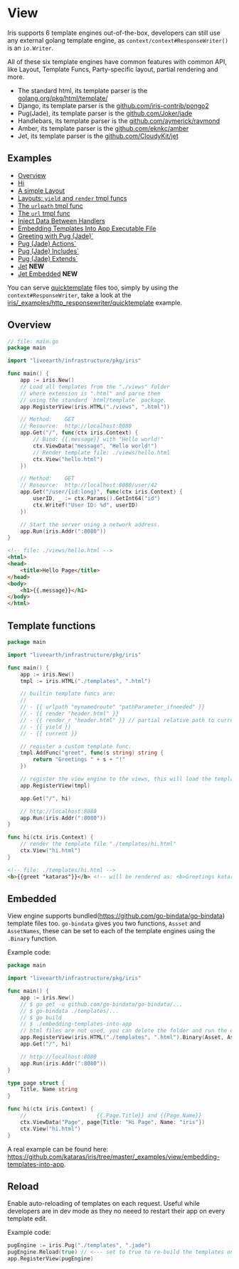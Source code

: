 # View

Iris supports 6 template engines out-of-the-box, developers can still use any external golang template engine,
as `context/context#ResponseWriter()` is an `io.Writer`.

All of these six template engines have common features with common API,
like Layout, Template Funcs, Party-specific layout, partial rendering and more.

- The standard html, its template parser is the [golang.org/pkg/html/template/](https://golang.org/pkg/html/template/)
- Django, its template parser is the [github.com/iris-contrib/pongo2](https://github.com/iris-contrib/pongo2)
- Pug(Jade), its template parser is the [github.com/Joker/jade](https://github.com/Joker/jade)
- Handlebars, its template parser is the [github.com/aymerick/raymond](https://github.com/aymerick/raymond)
- Amber, its template parser is the [github.com/eknkc/amber](https://github.com/eknkc/amber)
- Jet, its template parser is the [github.com/CloudyKit/jet](https://github.com/CloudyKit/jet)

## Examples

- [Overview](https://github.com/kataras/iris/blob/master/_examples/view/overview/main.go)
- [Hi](https://github.com/kataras/iris/blob/master/_examples/view/template_html_0/main.go)
- [A simple Layout](https://github.com/kataras/iris/blob/master/_examples/view/template_html_1/main.go)
- [Layouts: `yield` and `render` tmpl funcs](https://github.com/kataras/iris/blob/master/_examples/view/template_html_2/main.go)
- [The `urlpath` tmpl func](https://github.com/kataras/iris/blob/master/_examples/view/template_html_3/main.go)
- [The `url` tmpl func](https://github.com/kataras/iris/blob/master/_examples/view/template_html_4/main.go)
- [Inject Data Between Handlers](https://github.com/kataras/iris/blob/master/_examples/view/context-view-data/main.go)
- [Embedding Templates Into App Executable File](https://github.com/kataras/iris/blob/master/_examples/view/embedding-templates-into-app/main.go)
- [Greeting with Pug (Jade)`](view/template_pug_0)
- [Pug (Jade) Actions`](https://github.com/kataras/iris/blob/master/_examples/view/template_pug_1)
- [Pug (Jade) Includes`](https://github.com/kataras/iris/blob/master/_examples/view/template_pug_2)
- [Pug (Jade) Extends`](https://github.com/kataras/iris/blob/master/_examples/view/template_pug_3)
- [Jet](https://github.com/kataras/iris/blob/master/_examples/view/template_jet_0) **NEW**
- [Jet Embedded](https://github.com/kataras/iris/blob/master/_examples/view/template_jet_1_embedded) **NEW**

You can serve [quicktemplate](https://github.com/valyala/quicktemplate) files too, simply by using the `context#ResponseWriter`, take a look at the [iris/_examples/http_responsewriter/quicktemplate](https://github.com/kataras/iris/tree/master/_examples/http_responsewriter/quicktemplate) example.

## Overview

```go
// file: main.go
package main

import "liveearth/infrastructure/pkg/iris"

func main() {
    app := iris.New()
    // Load all templates from the "./views" folder
    // where extension is ".html" and parse them
    // using the standard `html/template` package.
    app.RegisterView(iris.HTML("./views", ".html"))

    // Method:    GET
    // Resource:  http://localhost:8080
    app.Get("/", func(ctx iris.Context) {
        // Bind: {{.message}} with "Hello world!"
        ctx.ViewData("message", "Hello world!")
        // Render template file: ./views/hello.html
        ctx.View("hello.html")
    })

    // Method:    GET
    // Resource:  http://localhost:8080/user/42
    app.Get("/user/{id:long}", func(ctx iris.Context) {
        userID, _ := ctx.Params().GetInt64("id")
        ctx.Writef("User ID: %d", userID)
    })

    // Start the server using a network address.
    app.Run(iris.Addr(":8080"))
}
```

```html
<!-- file: ./views/hello.html -->
<html>
<head>
    <title>Hello Page</title>
</head>
<body>
    <h1>{{.message}}</h1>
</body>
</html>
```

## Template functions

```go
package main

import "liveearth/infrastructure/pkg/iris"

func main() {
    app := iris.New()
    tmpl := iris.HTML("./templates", ".html")

    // builtin template funcs are:
    //
    // - {{ urlpath "mynamedroute" "pathParameter_ifneeded" }}
    // - {{ render "header.html" }}
    // - {{ render_r "header.html" }} // partial relative path to current page
    // - {{ yield }}
    // - {{ current }}

    // register a custom template func.
    tmpl.AddFunc("greet", func(s string) string {
        return "Greetings " + s + "!"
    })

    // register the view engine to the views, this will load the templates.
    app.RegisterView(tmpl)

    app.Get("/", hi)

    // http://localhost:8080
    app.Run(iris.Addr(":8080"))
}

func hi(ctx iris.Context) {
    // render the template file "./templates/hi.html"
    ctx.View("hi.html")
}
```

```html
<!-- file: ./templates/hi.html -->
<b>{{greet "kataras"}}</b> <!-- will be rendered as: <b>Greetings kataras!</b> -->
```

## Embedded

View engine supports bundled(https://github.com/go-bindata/go-bindata) template files too.
`go-bindata` gives you two functions, `Assset` and `AssetNames`,
these can be set to each of the template engines using the `.Binary` function.

Example code:

```go
package main

import "liveearth/infrastructure/pkg/iris"

func main() {
    app := iris.New()
    // $ go get -u github.com/go-bindata/go-bindata/...
    // $ go-bindata ./templates/...
    // $ go build
    // $ ./embedding-templates-into-app
    // html files are not used, you can delete the folder and run the example
    app.RegisterView(iris.HTML("./templates", ".html").Binary(Asset, AssetNames))
    app.Get("/", hi)

    // http://localhost:8080
    app.Run(iris.Addr(":8080"))
}

type page struct {
    Title, Name string
}

func hi(ctx iris.Context) {
    //                      {{.Page.Title}} and {{Page.Name}}
    ctx.ViewData("Page", page{Title: "Hi Page", Name: "iris"})
    ctx.View("hi.html")
}
```

A real example can be found here: https://github.com/kataras/iris/tree/master/_examples/view/embedding-templates-into-app.

## Reload

Enable auto-reloading of templates on each request. Useful while developers are in dev mode
as they no neeed to restart their app on every template edit.

Example code:

```go
pugEngine := iris.Pug("./templates", ".jade")
pugEngine.Reload(true) // <--- set to true to re-build the templates on each request.
app.RegisterView(pugEngine)
```